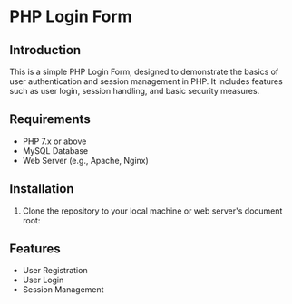 # PHP Login Form

## Introduction
This is a simple PHP Login Form, designed to demonstrate the basics of user authentication and session management in PHP. It includes features such as user login, session handling, and basic security measures.

## Requirements
- PHP 7.x or above
- MySQL Database
- Web Server (e.g., Apache, Nginx)

## Installation

1. Clone the repository to your local machine or web server's document root:

## Features
- User Registration
- User Login
- Session Management

